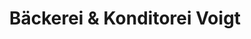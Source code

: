 ---
title: "Bäckerei & Konditorei Voigt"
url: /sankt-augustin/baeckerei-und-konditorei-voigt/
shop: Bäckerei
---